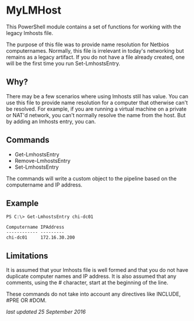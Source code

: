 # MyLMHost #

This PowerShell module contains a set of functions for working with the legacy lmhosts file.

The purpose of this file was to provide name resolution for Netbios computernames. Normally, this file is irrelevant in today's networking but remains as a legacy artifact. If you do not have a file already created, one will be the first time you run Set-LmhostsEntry.

## Why?
There may be a few scenarios where using lmhosts still has value. You can use this file to provide name resolution for a computer that otherwise can't be resolved. For example, if you are running a virtual machine on a private or NAT'd network, you can't normally resolve the name from the host. But by adding an lmhosts entry, you can.

## Commands

* Get-LmhostsEntry
* Remove-LmhostsEntry
* Set-LmhostsEntry

The commands will write a custom object to the pipeline based on the computername and IP address.

## Example

    PS C:\> Get-LmhostsEntry chi-dc01

    Computername IPAddress
    ------------ ---------
    chi-dc01     172.16.30.200


## Limitations
It is assumed that your lmhosts file is well formed and that you do not have duplicate computer names and IP address. It is also assumed that any comments, using the # character, start at the beginning of the line.

These commands do not take into account any directives like INCLUDE, #PRE OR #DOM.

_last updated 25 September 2016_